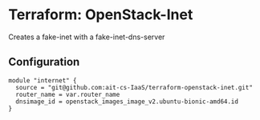 # Terraform: OpenStack-Inet

Creates a fake-inet with a fake-inet-dns-server

## Configuration

```
module "internet" {
  source = "git@github.com:ait-cs-IaaS/terraform-openstack-inet.git"
  router_name = var.router_name
  dnsimage_id = openstack_images_image_v2.ubuntu-bionic-amd64.id
}
```
